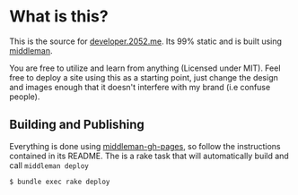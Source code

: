 # What is this?

This is the source for [developer.2052.me](http://developer.2052.me). Its 99% static and is built using
[middleman](http://middlemanapp.com).

You are free to utilize and learn from anything (Licensed under MIT). Feel free to deploy a site using
this as a starting point, just change the design and images enough that it doesn't interfere with my brand (i.e confuse people).

## Building and Publishing

Everything is done using [middleman-gh-pages](https://github.com/neo/middleman-gh-pages), so follow the instructions contained in its README. The is a rake task that will automatically build and call `middleman deploy`


```sh
$ bundle exec rake deploy
```
